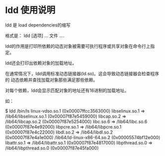 # ldd 使用说明

ldd 是 load dependencies的缩写

格式是：
	ldd [选项] ... 文件 ....

ldd的作用是打印所依赖的动态对象被需要可执行程序或共享对象在命令行上指定。

ldd还会打印出依赖对象的加载地址。

在通常情况下，ldd调用标准动态链接器(ld.so)。这会导致动态链接器会检查程序的
动态依赖并查找加载对象那些满足那些依赖。

对每个依赖，ldd会显示匹配对象的地址还有16进制的加载地址。

如：

$ ldd /bin/ls
	linux-vdso.so.1 (0x00007ffcc3563000)
	libselinux.so.1 => /lib64/libselinux.so.1 (0x00007f87e5459000)
	libcap.so.2 => /lib64/libcap.so.2 (0x00007f87e5254000)
	libc.so.6 => /lib64/libc.so.6 (0x00007f87e4e92000)
	libpcre.so.1 => /lib64/libpcre.so.1 (0x00007f87e4c22000)
	libdl.so.2 => /lib64/libdl.so.2 (0x00007f87e4a1e000)
	/lib64/ld-linux-x86-64.so.2 (0x00005574bf12e000)
	libattr.so.1 => /lib64/libattr.so.1 (0x00007f87e4817000)
	libpthread.so.0 => /lib64/libpthread.so.0 (0x00007f87e45fa000)



